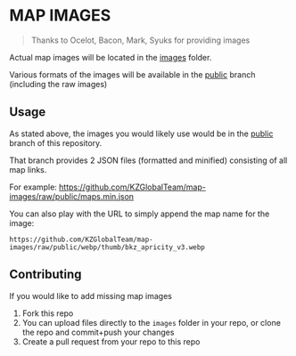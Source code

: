 # MAP IMAGES
> Thanks to Ocelot, Bacon, Mark, Syuks for providing images

Actual map images will be located in the [images](./images) folder.

Various formats of the images will be available in the [public](https://github.com/KZGlobalTeam/map-images/tree/public) branch (including the raw images)

## Usage

As stated above, the images you would likely use would be in the [public](https://github.com/KZGlobalTeam/map-images/tree/public) branch of this repository.

That branch provides 2 JSON files (formatted and minified) consisting of all map links.

For example: https://github.com/KZGlobalTeam/map-images/raw/public/maps.min.json

You can also play with the URL to simply append the map name for the image: 

`https://github.com/KZGlobalTeam/map-images/raw/public/webp/thumb/bkz_apricity_v3.webp`

## Contributing
If you would like to add missing map images
1. Fork this repo
2. You can upload files directly to the `images` folder in your repo, or clone the repo and commit+push your changes
2. Create a pull request from your repo to this repo
